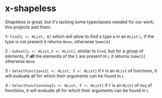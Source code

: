 # x-shapeless

Shapeless is great, but it's lacking some typeclasses needed for our work, this projects add them:

1- `Find[L <: HList, A]` which will allow to find a type `A` in an `HList` `L`, if the type is not present it returns `None`, otherwise `Some[A]`

2 - `Subset[L <: HList,S <: HList]`, similar to `Find`, but for a group of elements, if **all** the elements of the  `S` are present in `L` it returns `Some[S]` otherwise `None`

3 - `SelectFunctions[L <: HList, F <: HList]` if `F` is an `HList` of functions, it will evaluate all for which their arguments can be found in `L`

4 - `SelectFunctionsSeq[L <: HList, F <: HList]` if `F` is an `HList` of `Seq` of functions, it will evaluate all for which their arguments can be found in `L`
